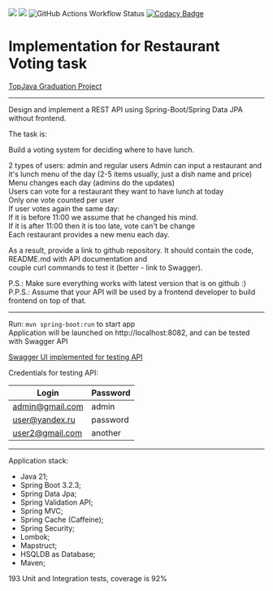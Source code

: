 [![](https://img.shields.io/badge/Spring%20Boot%20Version-3.2.3-orange)](/pom.xml) [![](https://img.shields.io/badge/Java%20Version-21-orange)](/pom.xml)
<img alt="GitHub Actions Workflow Status" src="https://img.shields.io/github/actions/workflow/status/Veselovnd88/RestaurantVoting/build-test.yml?label=build-and-test">
[![Codacy Badge](https://app.codacy.com/project/badge/Grade/4d2c93f026ed46748330273246ca079c)](https://app.codacy.com/gh/Veselovnd88/RestaurantVoting/dashboard?utm_source=gh&utm_medium=referral&utm_content=&utm_campaign=Badge_grade)
# Implementation for Restaurant Voting task

[TopJava Graduation Project](https://github.com/JavaWebinar/topjava/blob/doc/doc/graduation.md)

--------------------------
Design and implement a REST API using Spring-Boot/Spring Data JPA without frontend.

The task is:

Build a voting system for deciding where to have lunch.

2 types of users: admin and regular users
Admin can input a restaurant and it's lunch menu of the day (2-5 items usually, just a dish name and price) <br>
Menu changes each day (admins do the updates) <br>
Users can vote for a restaurant they want to have lunch at today <br>
Only one vote counted per user <br>
If user votes again the same day: <br>
If it is before 11:00 we assume that he changed his mind. <br>
If it is after 11:00 then it is too late, vote can't be change <br>
Each restaurant provides a new menu each day. <br>

As a result, provide a link to github repository. It should contain the code, README.md with API documentation and <br>
couple curl commands to test it (better - link to Swagger). <br>

P.S.: Make sure everything works with latest version that is on github :) <br>
P.P.S.: Assume that your API will be used by a frontend developer to build frontend on top of that. <br>

--------------
Run: `mvn spring-boot:run` to start app <br>
Application will be launched on http://localhost:8082, and can be tested with Swagger API<br>

[Swagger UI implemented for testing API](http://localhost:8082/swagger-ui.html)<br>

Credentials for testing API:<br>

| Login           | Password |
|-----------------|----------|
| admin@gmail.com | admin    |
| user@yandex.ru  | password |
| user2@gmail.com | another  |

--------------------------
Application stack:

- Java 21;
- Spring Boot 3.2.3;
- Spring Data Jpa;
- Spring Validation API;
- Spring MVC;
- Spring Cache (Caffeine);
- Spring Security;
- Lombok;
- Mapstruct;
- HSQLDB as Database;
- Maven;

193 Unit and Integration tests, coverage is 92% 
